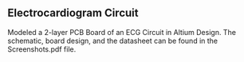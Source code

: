 ## Electrocardiogram Circuit
Modeled a 2-layer PCB Board of an ECG Circuit in Altium Design. 
The schematic, board design, and the datasheet can be found in the Screenshots.pdf file. 

